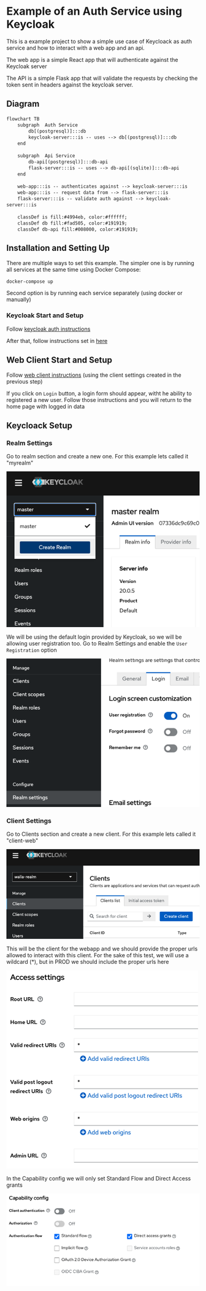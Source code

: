# Example of an Auth Service using Keycloak

This is a example project to show a simple use case of Keycloack as auth service and how to interact with a web app and an api.

The web app is a simple React app that will authenticate against the Keycloak server

The API is a simple Flask app that will validate the requests by checking the token sent in headers against the keycloak server.

## Diagram

```mermaid
flowchart TB
    subgraph  Auth Service
        db[(postgresql)]:::db
        keycloak-server:::is -- uses --> db[(postgresql)]:::db
    end

    subgraph  Api Service
        db-api[(postgresql)]:::db-api
        flask-server:::is -- uses --> db-api[(sqlite)]:::db-api
    end

    web-app:::is -- authenticates against --> keycloak-server:::is
    web-app:::is -- request data from --> flask-server:::is
    flask-server:::is -- validate auth against --> keycloak-server:::is

    classDef is fill:#4994eb, color:#ffffff;
    classDef db fill:#fad505, color:#191919;
    classDef db-api fill:#008000, color:#191919;
```

## Installation and Setting Up

There are multiple ways to set this example. The simpler one is by running all services at the same time using Docker Compose:

```bash
docker-compose up
```

Second option is by running each service separately (using docker or manually)

### Keycloak Start and Setup

Follow [keycloak auth instructions](keycloak-auth/README.md)

After that, follow instructions set in [here](#realm-settings)

## Web Client Start and Setup

Follow [web client instructions](keycloak-web/README.md) (using the client settings created in the previous step)

If you click on `Login` button, a login form should appear, witht he ability to registered a new user. Follow those instructions and you will return to the home page with logged in data

## Keycloack Setup

### Realm Settings

Go to realm section and create a new one. For this example lets called it "myrealm"

![alt text](resources/create-my-realm.png)

We will be using the default login provided by Keycloak, so we will be allowing user registration too.
Go to Realm Settings and enable the `User Registration` option

![alt text](resources/realm-user-registration.png)

### Client Settings

Go to Clients section and create a new client. For this example lets called it "client-web"

![alt text](resources/create-my-client.png)

This will be the client for the webapp and we should provide the proper urls allowed to interact with this client.
For the sake of this test, we will use a wildcard (\*), but in PROD we should include the proper urls here

![alt text](resources/valid-urls.png)

In the Capability config we will only set Standard Flow and Direct Access grants

![Alt text](resources/client-web-capability.png)
